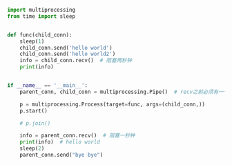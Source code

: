 
<BlogInfo id="842" title="30.Pipe实现进程间的通信" author="白日梦想猿" pv=0 read_times=0 pre_cost_time=0分26秒 category="并发编程" tag_list="['并发编程']" create_time="2022.03.05 17:26:33" update_time="2022.03.05 17:33:42" />

```python
import multiprocessing
from time import sleep


def func(child_conn):
    sleep(1)
    child_conn.send('hello world')
    child_conn.send('hello world2')
    info = child_conn.recv()  # 阻塞两秒钟
    print(info)


if __name__ == '__main__':
    parent_conn, child_conn = multiprocessing.Pipe()  # recv之前必须有一个send，否则一直处于阻塞状态

    p = multiprocessing.Process(target=func, args=(child_conn,))
    p.start()

    # p.join()

    info = parent_conn.recv()  # 阻塞一秒钟
    print(info)  # hello world
    sleep(2)
    parent_conn.send("bye bye")

```
